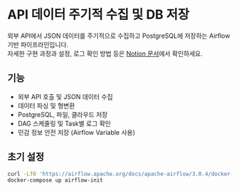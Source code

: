 # API 데이터 주기적 수집 및 DB 저장

외부 API에서 JSON 데이터를 주기적으로 수집하고 PostgreSQL에 저장하는 Airflow 기반 파이프라인입니다.  
자세한 구현 과정과 설정, 로그 확인 방법 등은 [Notion 문서](https://harsh-cabbage-818.notion.site/API-24904fe2aebc80bab85ed541d5eec9bb?source=copy_link)에서 확인하세요.

## 기능
- 외부 API 호출 및 JSON 데이터 수집
- 데이터 파싱 및 형변환
- PostgreSQL, 파일, 클라우드 저장
- DAG 스케줄링 및 Task별 로그 확인
- 민감 정보 안전 저장 (Airflow Variable 사용)

## 초기 설정

```bash
curl -LfO 'https://airflow.apache.org/docs/apache-airflow/3.0.4/docker-compose.yaml'
docker-compose up airflow-init
